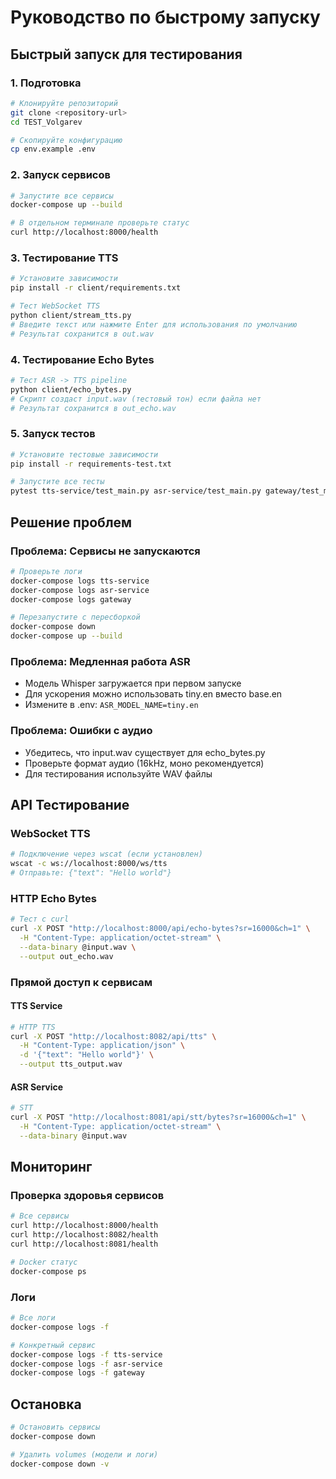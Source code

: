 # Руководство по быстрому запуску

## Быстрый запуск для тестирования

### 1. Подготовка
```bash
# Клонируйте репозиторий
git clone <repository-url>
cd TEST_Volgarev

# Скопируйте конфигурацию
cp env.example .env
```

### 2. Запуск сервисов
```bash
# Запустите все сервисы
docker-compose up --build

# В отдельном терминале проверьте статус
curl http://localhost:8000/health
```

### 3. Тестирование TTS
```bash
# Установите зависимости
pip install -r client/requirements.txt

# Тест WebSocket TTS
python client/stream_tts.py
# Введите текст или нажмите Enter для использования по умолчанию
# Результат сохранится в out.wav
```

### 4. Тестирование Echo Bytes
```bash
# Тест ASR -> TTS pipeline
python client/echo_bytes.py
# Скрипт создаст input.wav (тестовый тон) если файла нет
# Результат сохранится в out_echo.wav
```

### 5. Запуск тестов
```bash
# Установите тестовые зависимости
pip install -r requirements-test.txt

# Запустите все тесты
pytest tts-service/test_main.py asr-service/test_main.py gateway/test_main.py -v
```

## Решение проблем

### Проблема: Сервисы не запускаются
```bash
# Проверьте логи
docker-compose logs tts-service
docker-compose logs asr-service
docker-compose logs gateway

# Перезапустите с пересборкой
docker-compose down
docker-compose up --build
```

### Проблема: Медленная работа ASR
- Модель Whisper загружается при первом запуске
- Для ускорения можно использовать tiny.en вместо base.en
- Измените в .env: `ASR_MODEL_NAME=tiny.en`

### Проблема: Ошибки с аудио
- Убедитесь, что input.wav существует для echo_bytes.py
- Проверьте формат аудио (16kHz, моно рекомендуется)
- Для тестирования используйте WAV файлы

## API Тестирование

### WebSocket TTS
```bash
# Подключение через wscat (если установлен)
wscat -c ws://localhost:8000/ws/tts
# Отправьте: {"text": "Hello world"}
```

### HTTP Echo Bytes
```bash
# Тест с curl
curl -X POST "http://localhost:8000/api/echo-bytes?sr=16000&ch=1" \
  -H "Content-Type: application/octet-stream" \
  --data-binary @input.wav \
  --output out_echo.wav
```

### Прямой доступ к сервисам

#### TTS Service
```bash
# HTTP TTS
curl -X POST "http://localhost:8082/api/tts" \
  -H "Content-Type: application/json" \
  -d '{"text": "Hello world"}' \
  --output tts_output.wav
```

#### ASR Service
```bash
# STT
curl -X POST "http://localhost:8081/api/stt/bytes?sr=16000&ch=1" \
  -H "Content-Type: application/octet-stream" \
  --data-binary @input.wav
```

## Мониторинг

### Проверка здоровья сервисов
```bash
# Все сервисы
curl http://localhost:8000/health
curl http://localhost:8082/health  
curl http://localhost:8081/health

# Docker статус
docker-compose ps
```

### Логи
```bash
# Все логи
docker-compose logs -f

# Конкретный сервис
docker-compose logs -f tts-service
docker-compose logs -f asr-service
docker-compose logs -f gateway
```

## Остановка
```bash
# Остановить сервисы
docker-compose down

# Удалить volumes (модели и логи)
docker-compose down -v
```